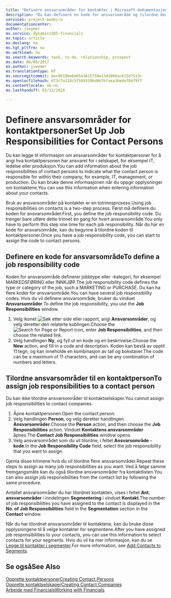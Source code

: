 ```yaml
---
title: "Definere ansvarsområder for kontakter | Microsoft-dokumentasjon"
description: "Du kan definere en kode for ansvarsområde og tilordne den til en kontakt for å angi oppgavene som kontakten er ansvarlig for i selskapet, for eksempel IT eller produksjon."
services: project-madeira
documentationcenter: 
author: jswymer
ms.service: dynamics365-financials
ms.topic: article
ms.devlang: na
ms.tgt_pltfrm: na
ms.workload: na
ms.search.keywords: task, to-do, relationship, prospect
ms.date: 06/06/2017
ms.author: jswymer
ms.translationtype: HT
ms.sourcegitcommit: bec0619be0a65e3625759e13d2866ac615d7513c
ms.openlocfilehash: 673c7a118c5f589319bd967bfaea3bedef84f9ff
ms.contentlocale: nb-no
ms.lasthandoff: 03/22/2018

---
```

# <a name="set-up-job-responsibilities-for-contact-persons"></a><span data-ttu-id="f0273-103">Definere ansvarsområder for kontaktpersoner</span><span class="sxs-lookup"><span data-stu-id="f0273-103">Set Up Job Responsibilities for Contact Persons</span></span>
<span data-ttu-id="f0273-104">Du kan legge til informasjon om ansvarsområder for kontaktpersoner for å angi hva kontaktpersonen har ansvaret for i selskapet, for eksempel IT, ledelse eller produksjon.</span><span class="sxs-lookup"><span data-stu-id="f0273-104">You can add information about the job responsibilities of contact persons to indicate what the contact person is responsible for within their company, for example, IT, management, or production.</span></span> <span data-ttu-id="f0273-105">Du kan bruke denne informasjonen når du oppgir opplysninger om kontaktene.</span><span class="sxs-lookup"><span data-stu-id="f0273-105">You can use this information when entering information about your contacts.</span></span>

<span data-ttu-id="f0273-106">Bruk av ansvarsområder på kontakter er en totrinnsprosess.</span><span class="sxs-lookup"><span data-stu-id="f0273-106">Using job responsibilities on contacts is a two-step process.</span></span> <span data-ttu-id="f0273-107">Først må definere du koden for ansvarsområdet.</span><span class="sxs-lookup"><span data-stu-id="f0273-107">First, you define the job responsibility code.</span></span> <span data-ttu-id="f0273-108">Du trenger bare utføre dette trinnet én gang for hvert ansvarsområde.</span><span class="sxs-lookup"><span data-stu-id="f0273-108">You only have to perform this step one time for each job responsibility.</span></span> <span data-ttu-id="f0273-109">Når du har en kode for ansvarsområde, kan du begynne å tilordne koden til kontaktpersoner.</span><span class="sxs-lookup"><span data-stu-id="f0273-109">Once you have a job responsibility code, you can start to assign the code to contact persons.</span></span>

## <a name="to-define-a-job-responsibility-code"></a><span data-ttu-id="f0273-110">Definere en kode for ansvarsområde</span><span class="sxs-lookup"><span data-stu-id="f0273-110">To define a job responsibility code</span></span>
<span data-ttu-id="f0273-111">Koden for ansvarsområde definerer jobbtype eller -kategori, for eksempel MARKEDSFØRING eller INNKJØP.</span><span class="sxs-lookup"><span data-stu-id="f0273-111">The job responsibility code defines the type or category of the job, such a MARKETING or PURCHASE.</span></span> <span data-ttu-id="f0273-112">Du kan ha flere koder for ansvarsområde.</span><span class="sxs-lookup"><span data-stu-id="f0273-112">You can have several job responsibility codes.</span></span> <span data-ttu-id="f0273-113">Hvis du vil definere ansvarsområde, bruker du vinduet **Ansvarsområder**.</span><span class="sxs-lookup"><span data-stu-id="f0273-113">To define the job responsibility, you use the **Job Responsibilities** window.</span></span>

1. <span data-ttu-id="f0273-114">Velg ikonet ![Søk etter side eller rapport](media/ui-search/search_small.png "Søk etter side eller rapport"), angi **Ansvarsområder**, og velg deretter den relaterte koblingen.</span><span class="sxs-lookup"><span data-stu-id="f0273-114">Choose the ![Search for Page or Report](media/ui-search/search_small.png "Search for Page or Report icon") icon, enter **Job Responsibilities**, and then choose the related link.</span></span>
2. <span data-ttu-id="f0273-115">Velg handlingen **Ny**, og fyll ut en kode og en beskrivelse.</span><span class="sxs-lookup"><span data-stu-id="f0273-115">Choose the **New** action, and fill in a code and description.</span></span> <span data-ttu-id="f0273-116">Koden kan bestå av opptil 11 tegn, og kan inneholde en kombinasjon av tall og bokstaver.</span><span class="sxs-lookup"><span data-stu-id="f0273-116">The code can be a maximum of 11 characters, and can be any combination of numbers and letters.</span></span>

## <a name="to-assign-job-responsibilities-to-a-contact-person"></a><span data-ttu-id="f0273-117">Tilordne ansvarsområder til en kontaktperson</span><span class="sxs-lookup"><span data-stu-id="f0273-117">To assign job responsibilities to a contact person</span></span>
<span data-ttu-id="f0273-118">Du kan ikke tilordne ansvarsområder til kontaktselskaper.</span><span class="sxs-lookup"><span data-stu-id="f0273-118">You cannot assign job responsibilities to contact companies.</span></span>

1. <span data-ttu-id="f0273-119">Åpne kontaktpersonen.</span><span class="sxs-lookup"><span data-stu-id="f0273-119">Open the contact person.</span></span>
2. <span data-ttu-id="f0273-120">Velg handlingen **Person**, og velg deretter handlingen **Ansvarsområder**.</span><span class="sxs-lookup"><span data-stu-id="f0273-120">Choose the **Person** action, and then choose the **Job Responsibilities** action.</span></span> <span data-ttu-id="f0273-121">Vinduet **Kontaktens ansvarsområder** åpnes.</span><span class="sxs-lookup"><span data-stu-id="f0273-121">The **Contact Job Responsibilities** window opens.</span></span>
3. <span data-ttu-id="f0273-122">Velg ansvarsområdet som du vil tilordne, i feltet **Ansvarsområde - kode**.</span><span class="sxs-lookup"><span data-stu-id="f0273-122">In the **Job Responsibility Code** field, select the job responsibility that you want to assign.</span></span>

<span data-ttu-id="f0273-123">Gjenta disse trinnene hvis du vil tilordne flere ansvarsområder.</span><span class="sxs-lookup"><span data-stu-id="f0273-123">Repeat these steps to assign as many job responsibilities as you want.</span></span> <span data-ttu-id="f0273-124">Ved å følge samme fremgangsmåte kan du også tilordne ansvarsområder fra kontaktlisten.</span><span class="sxs-lookup"><span data-stu-id="f0273-124">You can also assign job responsibilities from the contact list by following the same procedure.</span></span>

<span data-ttu-id="f0273-125">Antallet ansvarsområder du har tilordnet kontakten, vises i feltet **Ant. ansvarsområder** i inndelingen **Segmentering** i vinduet **Kontakt**.</span><span class="sxs-lookup"><span data-stu-id="f0273-125">The number of job responsibilities you have assigned to the contact is displayed in the **No. of Job Responsibilities** field in the **Segmentation** section in the **Contact** window.</span></span>

<span data-ttu-id="f0273-126">Når du har tilordnet ansvarsområder til kontaktene, kan du bruke disse opplysningene til å velge kontakter for segmentene.</span><span class="sxs-lookup"><span data-stu-id="f0273-126">After you have assigned job responsibilities to your contacts, you can use this information to select contacts for your segments.</span></span> <span data-ttu-id="f0273-127">Hvis du vil ha mer informasjon, kan du se [Legge til kontakter i segmenter](marketing-add-contact-segment.md).</span><span class="sxs-lookup"><span data-stu-id="f0273-127">For more information, see [Add Contacts to Segments](marketing-add-contact-segment.md).</span></span>

## <a name="see-also"></a><span data-ttu-id="f0273-128">Se også</span><span class="sxs-lookup"><span data-stu-id="f0273-128">See Also</span></span>
[<span data-ttu-id="f0273-129">Opprette kontaktpersoner</span><span class="sxs-lookup"><span data-stu-id="f0273-129">Creating Contact Persons</span></span>](marketing-create-contact-persons.md)  
[<span data-ttu-id="f0273-130">Opprette kontaktselskaper</span><span class="sxs-lookup"><span data-stu-id="f0273-130">Creating Contact Companies</span></span>](marketing-create-contact-companies.md)  
[<span data-ttu-id="f0273-131">Arbeide med Financials</span><span class="sxs-lookup"><span data-stu-id="f0273-131">Working with Financials</span></span>](ui-work-product.md)


